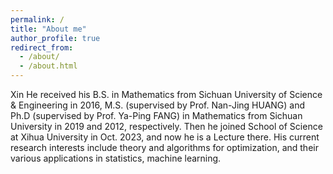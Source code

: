```yaml
---
permalink: /
title: "About me"
author_profile: true
redirect_from: 
  - /about/
  - /about.html
---
```


  Xin He received his B.S. in Mathematics from Sichuan University of Science & Engineering in 2016,  M.S. (supervised by Prof. Nan-Jing HUANG) and Ph.D  (supervised by Prof. Ya-Ping FANG) in Mathematics from Sichuan University in 2019 and 2012, respectively. Then he  joined School of  Science at Xihua University in Oct. 2023, and now he is a Lecture there. His current research interests include theory and algorithms for optimization, and their various applications in statistics, machine learning.
